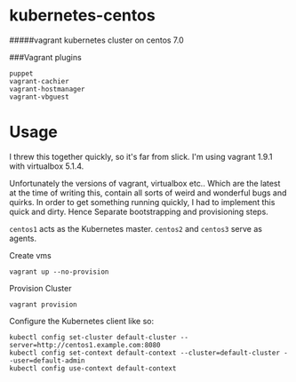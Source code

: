 # kubernetes-centos
#####vagrant kubernetes cluster on centos 7.0

###Vagrant plugins
```
puppet
vagrant-cachier
vagrant-hostmanager
vagrant-vbguest
```

Usage
=====

I threw this together quickly, so it's far from slick.  I'm using vagrant 1.9.1 with virtualbox 5.1.4.

Unfortunately the versions of vagrant, virtualbox etc.. Which are the latest at the time of writing this, contain all sorts of weird and wonderful bugs and quirks.
In order to get something running quickly, I had to implement this quick and dirty.  Hence Separate bootstrapping and provisioning steps.

`centos1` acts as the Kubernetes master. `centos2` and `centos3` serve as agents. 

Create vms
```
vagrant up --no-provision
```

Provision Cluster
```
vagrant provision
```

Configure the Kubernetes client like so:
```
kubectl config set-cluster default-cluster --server=http://centos1.example.com:8080
kubectl config set-context default-context --cluster=default-cluster --user=default-admin
kubectl config use-context default-context
```
